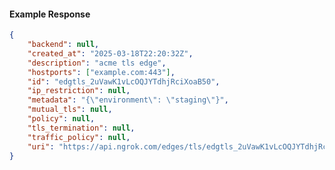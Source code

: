 <!-- Code generated for API Clients. DO NOT EDIT. -->

#### Example Response

```json
{
	"backend": null,
	"created_at": "2025-03-18T22:20:32Z",
	"description": "acme tls edge",
	"hostports": ["example.com:443"],
	"id": "edgtls_2uVawK1vLcOQJYTdhjRciXoaB50",
	"ip_restriction": null,
	"metadata": "{\"environment\": \"staging\"}",
	"mutual_tls": null,
	"policy": null,
	"tls_termination": null,
	"traffic_policy": null,
	"uri": "https://api.ngrok.com/edges/tls/edgtls_2uVawK1vLcOQJYTdhjRciXoaB50"
}
```
